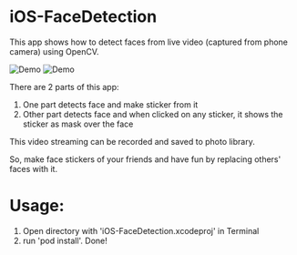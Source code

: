 # iOS-FaceDetection
This app shows how to detect faces from live video (captured from phone camera) using OpenCV.

![Demo](Demo/Demo1.gif)
![Demo](Demo/Demo2.gif)

There are 2 parts of this app:
1. One part detects face and make sticker from it
2. Other part detects face and when clicked on any sticker, it shows the sticker as mask over the face

This video streaming can be recorded and saved to photo library.

So, make face stickers of your friends and have fun by replacing others' faces with it. 


# Usage:
1. Open directory with 'iOS-FaceDetection.xcodeproj' in Terminal
2. run 'pod install'. Done!
